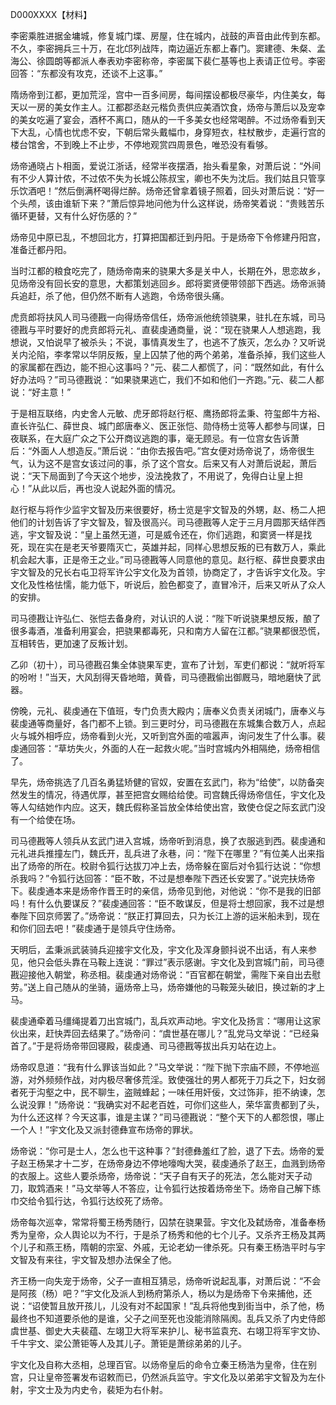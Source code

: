 D000XXXX【材料】



李密乘胜进据金墉城，修复城门堞、房屋，住在城内，战鼓的声音由此传到东都。不久，李密拥兵三十万，在北邙列战阵，南边逼近东都上春门。窦建德、朱粲、孟海公、徐圆朗等都派人奉表劝李密称帝，李密属下裴仁基等也上表请正位号。李密回答：“东都没有攻克，还谈不上这事。”



隋炀帝到江都，更加荒淫，宫中一百多间房，每间摆设都极尽豪华，内住美女，每天以一房的美女作主人。江都郡丞赵元楷负责供应美酒饮食，炀帝与萧后以及宠幸的美女吃遍了宴会，酒杯不离口，随从的一千多美女也经常喝醉。不过炀帝看到天下大乱，心情也忧虑不安，下朝后常头戴幅巾，身穿短衣，柱杖散步，走遍行宫的楼台馆舍，不到晚上不止步，不停地观赏四周景色，唯恐没有看够。

炀帝通晓占卜相面，爱说江浙话，经常半夜摆酒，抬头看星象，对萧后说：“外间有不少人算计侬，不过侬不失为长城公陈叔宝，卿也不失为沈后。我们姑且只管享乐饮酒吧！”然后倒满杯喝得烂醉。炀帝还曾拿着镜子照着，回头对萧后说：“好一个头颅，该由谁斩下来？”萧后惊异地问他为什么这样说，炀帝笑着说：“贵贱苦乐循环更替，又有什么好伤感的？”

炀帝见中原已乱，不想回北方，打算把国都迁到丹阳。于是炀帝下令修建丹阳宫，准备迁都丹阳。



当时江都的粮食吃完了，随炀帝南来的骁果大多是关中人，长期在外，思恋故乡，见炀帝没有回长安的意思，大都策划逃回乡。郎将窦贤便带领部下西逃。炀帝派骑兵追赶，杀了他，但仍然不断有人逃跑，令炀帝很头痛。

虎贲郎将扶风人司马德戡一向得炀帝信任，炀帝派他统领骁果，驻扎在东城，司马德戡与平时要好的虎贲郎将元礼、直裴虔通商量，说：“现在骁果人人想逃跑，我想说，又怕说早了被杀头；不说，事情真发生了，也逃不了族灭，怎么办？又听说关内沦陷，李孝常以华阴反叛，皇上囚禁了他的两个弟弟，准备杀掉，我们这些人的家属都在西边，能不担心这事吗？”元、裴二人都慌了，问：“既然如此，有什么好办法吗？”司马德戡说：“如果骁果逃亡，我们不如和他们一齐跑。”元、裴二人都说：“好主意！”

于是相互联络，内史舍人元敏、虎牙郎将赵行枢、鹰扬郎将孟秉、符玺郎牛方裕、直长许弘仁、薛世良、城门郎唐奉义、医正张恺、勋侍杨士览等人都参与同谋，日夜联系，在大庭广众之下公开商议逃跑的事，毫无顾忌。有一位宫女告诉萧后：“外面人人想造反。”萧后说：“由你去报告吧。”宫女便对炀帝说了，炀帝很生气，认为这不是宫女该过问的事，杀了这个宫女。后来又有人对萧后说起，萧后说：“天下局面到了今天这个地步，没法挽救了，不用说了，免得白让皇上担心！”从此以后，再也没人说起外面的情况。



赵行枢与将作少监宇文智及历来很要好，杨士览是宇文智及的外甥，赵、杨二人把他们的计划告诉了宇文智及，智及很高兴。司马德戡等人定于三月月圆那天结伴西逃，宇文智及说：“皇上虽然无道，可是威令还在，你们逃跑，和窦贤一样是找死，现在实在是老天爷要隋灭亡，英雄并起，同样心思想反叛的已有数万人，乘此机会起大事，正是帝王之业。”司马德戡等人同意他的意见。赵行枢、薛世良要求由宇文智及的兄长右屯卫将军许公宇文化及为首领，协商定了，才告诉宇文化及。宇文化及性格怯懦，能力低下，听说后，脸色都变了，直冒冷汗，后来又听从了众人的安排。

司马德戡让许弘仁、张恺去备身府，对认识的人说：“陛下听说骁果想反叛，酿了很多毒酒，准备利用宴会，把骁果都毒死，只和南方人留在江都。”骁果都很恐慌，互相转告，更加速了反叛计划。

乙卯（初十），司马德戡召集全体骁果军吏，宣布了计划，军吏们都说：“就听将军的吩咐！”当天，大风刮得天昏地暗，黄昏，司马德戡偷出御厩马，暗地磨快了武器。

傍晚，元礼、裴虔通在下值班，专门负责大殿内；唐奉义负责关闭城门，唐奉义与裴虔通等商量好，各门都不上锁。到三更时分，司马德戡在东城集合数万人，点起火与城外相呼应，炀帝看到火光，又听到宫外面的喧嚣声，询问发生了什么事。裴虔通回答：“草坊失火，外面的人在一起救火呢。”当时宫城内外相隔绝，炀帝相信了。



早先，炀帝挑选了几百名勇猛矫健的官奴，安置在玄武门，称为“给使”，以防备突然发生的情况，待遇优厚，甚至把宫女赐给给使。司宫魏氏得炀帝信任，宇文化及等人勾结她作内应。这天，魏氏假称圣旨放全体给使出宫，致使仓促之际玄武门没有一个给使在场。

司马德戡等人领兵从玄武门进入宫城，炀帝听到消息，换了衣服逃到西。裴虔通和元礼进兵推撞左门，魏氏开，乱兵进了永巷，问：“陛下在哪里？”有位美人出来指出了炀帝的所在。校尉令狐行达拔刀冲上去，炀帝躲在窗后对令狐行达说：“你想杀我吗？”令狐行达回答：“臣不敢，不过是想奉陛下西还长安罢了。”说完扶炀帝下。裴虔通本来是炀帝作晋王时的亲信，炀帝见到他，对他说：“你不是我的旧部吗！有什么仇要谋反？”裴虔通回答：“臣不敢谋反，但是将士想回家，我不过是想奉陛下回京师罢了。”炀帝说：“朕正打算回去，只为长江上游的运米船未到，现在和你们回去吧！”裴虔通于是领兵守住炀帝。

天明后，孟秉派武装骑兵迎接宇文化及，宇文化及浑身颤抖说不出话，有人来参见，他只会低头靠在马鞍上连说：“罪过”表示感谢。宇文化及到宫城门前，司马德戡迎接他入朝堂，称丞相。裴虔通对炀帝说：“百官都在朝堂，需陛下亲自出去慰劳。”送上自己随从的坐骑，逼炀帝上马，炀帝嫌他的马鞍笼头破旧，换过新的才上马。

裴虔通牵着马缰绳提着刀出宫城门，乱兵欢声动地。宇文化及扬言：“哪用让这家伙出来，赶快弄回去结果了。”炀帝问：“虞世基在哪儿？”乱党马文举说：“已经枭首了。”于是将炀帝带回寝殿，裴虔通、司马德戡等拔出兵刃站在边上。

炀帝叹息道：“我有什么罪该当如此？”马文举说：“陛下抛下宗庙不顾，不停地巡游，对外频频作战，对内极尽奢侈荒淫。致使强壮的男人都死于刀兵之下，妇女弱者死于沟壑之中，民不聊生，盗贼蜂起；一味任用奸佞，文过饰非，拒不纳谏，怎么说没罪！”炀帝说：“我确实对不起老百姓，可你们这些人，荣华富贵都到了头，为什么还这样？今天这事，谁是主谋？”司马德戡说：“整个天下的人都怨恨，哪止一个人！”宇文化及又派封德彝宣布炀帝的罪状。

炀帝说：“你可是士人，怎么也干这种事？”封德彝羞红了脸，退了下去。炀帝的爱子赵王杨杲才十二岁，在炀帝身边不停地嚎啕大哭，裴虔通杀了赵王，血溅到炀帝的衣服上。这些人要杀炀帝，炀帝说：“天子自有天子的死法，怎么能对天子动刀，取鸩酒来！”马文举等人不答应，让令狐行达按着炀帝坐下。炀帝自己解下练巾交给令狐行达，令狐行达绞死了炀帝。



炀帝每次巡幸，常常将蜀王杨秀随行，囚禁在骁果营。宇文化及弑炀帝，准备奉杨秀为皇帝，众人舆论以为不行，于是杀了杨秀和他的七个儿子。又杀齐王杨及其两个儿子和燕王杨，隋朝的宗室、外戚，无论老幼一律杀死。只有秦王杨浩平时与宇文智及有来往，宇文智及想办法保全了他。

齐王杨一向失宠于炀帝，父子一直相互猜忌，炀帝听说起乱事，对萧后说：“不会是阿孩（杨）吧？”宇文化及派人到杨府第杀人，杨以为是炀帝下令来捕他，还说：“诏使暂且放开孩儿，儿没有对不起国家！”乱兵将他曳到街当中，杀了他，杨最终也不知道要杀他的是谁，父子之间至死也没能消除隔阂。乱兵又杀了内史侍郎虞世基、御史大夫裴蕴、左翊卫大将军来护儿、秘书监袁充、右翊卫将军宇文协、千牛宇文、梁公萧钜等人及其儿子。萧钜是萧综弟弟的儿子。

宇文化及自称大丞相，总理百官。以炀帝皇后的命令立秦王杨浩为皇帝，住在别宫，只让皇帝签署发布诏敕而已，仍然派兵监守。宇文化及以弟弟宇文智及为左仆射，宇文士及为内史令，裴矩为右仆射。

